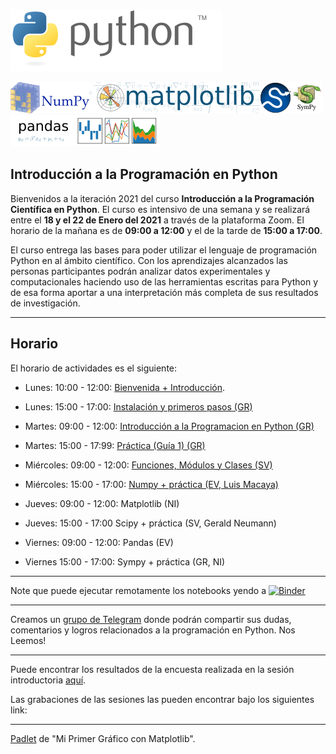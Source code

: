 [![Python](./images/Python_logo_and_wordmark.png)](https://www.python.org)



[![Numpy](./images/NumPy_logo.png)](https://www.numpy.org)[![Matplotlib](./images/Matplotlib_logo.png)](https://matplotlib.org)[![Scipy](./images/scipy.png)](https://scipy.org)[![Sympy](./images/Sympy_logo.png)](https://sympy.org)[![Pandas](./images/Pandas_logo.png)](https://pandas.pydata.org)


## Introducción a la Programación en Python

Bienvenidos a la iteración 2021 del curso **Introducción a la Programación Científica en Python**. El curso es intensivo de una semana y se realizará entre el **18 y el 22 de Enero del 2021** a través de la plataforma Zoom. El horario de la mañana es de **09:00 a 12:00** y el de la tarde de **15:00 a 17:00**.

El curso entrega las bases para poder utilizar el lenguaje de programación Python en al ámbito científico. Con los aprendizajes alcanzados las personas participantes podrán analizar datos experimentales y computacionales haciendo uso de las herramientas escritas para Python y de esa forma aportar a una interpretación más completa de sus resultados de investigación. 

-------------
## Horario

El horario de actividades es el siguiente:

* Lunes: 10:00 - 12:00: [Bienvenida + Introducción](./extras/Lunes-01.md).
* Lunes: 15:00 - 17:00: [Instalación y primeros pasos (GR)](https://youtu.be/zBlvGcqlCBQ)

* Martes: 09:00 - 12:00: [Introducción a la Programacion en Python (GR)](https://us02web.zoom.us/rec/share/qbWzbRjM3_tP2Q5Nle7w2F3Q2usodTInhrti5Fr3bhpy0ua_s6Mw8r3Dx5afUBwV.uCam3GMMUCjqwIju)
* Martes: 15:00 - 17:99: [Práctica (Guía 1) (GR)](https://us02web.zoom.us/rec/share/NVWS63uXxA5-iR64AkNnbxeD8UE6JRdkqYDp-n2c4B_IGCGZX4w-8_Dtn7e8Cndl.ruKmQoHrpfk-uYfZ)

* Miércoles: 09:00 - 12:00: [Funciones, Módulos y Clases (SV)](https://us02web.zoom.us/rec/share/dA8ElX1wHNmkfjgosBaU9Qy61tfr0Bv62phNG_E1o5QcEwi-25A9YS_lQFz6ACg.-3ekQP0gMRDxsDQq)
* Miércoles: 15:00 - 17:00: [Numpy + práctica (EV, Luis Macaya)](https://us02web.zoom.us/rec/share/jr3qfAeUWEA5YNS8lw5qnKakiUvRNzQtH4E44SLAOYCziCWoJqMELeY3BcoqNfsA.o-YtdXn0FJi2s8dO)

* Jueves: 09:00 - 12:00: Matplotlib (NI)
* Jueves: 15:00 - 17:00 Scipy + práctica (SV, Gerald Neumann) 

* Viernes: 09:00 - 12:00: Pandas (EV)
* Viernes 15:00 - 17:00: Sympy + práctica (GR, NI)

----------------------

Note que puede ejecutar remotamente los notebooks yendo a [![Binder](https://mybinder.org/badge_logo.svg)](https://mybinder.org/v2/gh/PythonUdeC/CPC21/main)

-------------
Creamos un [grupo de Telegram](https://t.me/joinchat/G8R4hhGanwPBLDrfd7rTtg) donde podrán compartir sus dudas, comentarios y logros relacionados a la programación en Python. Nos Leemos! 

--------------

Puede encontrar los resultados de la encuesta realizada en la sesión introductoria [aquí](./extras/Encuesta.md).

Las grabaciones de las sesiones las pueden encontrar bajo los siguientes link:

--------------

[Padlet](https://es.padlet.com/nibarra7/124y8amdfwxljcda) de "Mi Primer Gráfico con Matplotlib".